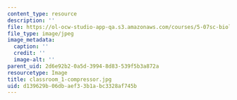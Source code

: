 ```yaml
---
content_type: resource
description: ''
file: https://ol-ocw-studio-app-qa.s3.amazonaws.com/courses/5-07sc-biological-chemistry-i-fall-2013/d139629b06dbaef33b1abc3328af745b_classroom_1-compressor.jpg
file_type: image/jpeg
image_metadata:
  caption: ''
  credit: ''
  image-alt: ''
parent_uid: 2d6e92b2-0a5d-3994-8d83-539f5b3a872a
resourcetype: Image
title: classroom_1-compressor.jpg
uid: d139629b-06db-aef3-3b1a-bc3328af745b
---
```

